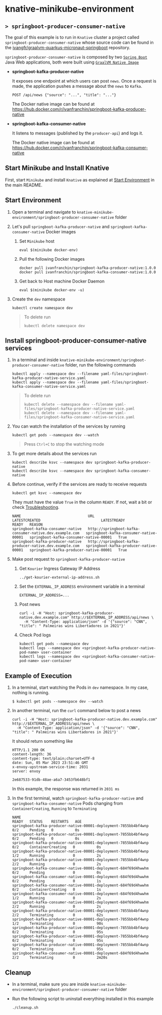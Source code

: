 # knative-minikube-environment
## `> springboot-producer-consumer-native`

The goal of this example is to run in `Knative` cluster a project called `springboot-producer-consumer-native` whose source code can be found in the [ivangfr/graalvm-quarkus-micronaut-springboot](https://github.com/ivangfr/graalvm-quarkus-micronaut-springboot/tree/master/kafka/springboot-kafka) repository.

`springboot-producer-consumer-native` is composed by two [`Spring Boot`](https://docs.spring.io/spring-boot/docs/current/reference/htmlsingle/) Java Web applications, both were built using [`GraalVM Native Image`](https://www.graalvm.org/docs/reference-manual/native-image/)

- **springboot-kafka-producer-native**

  It exposes one endpoint at which users can post `news`. Once a request is made, the application pushes a message about the `news` to `Kafka`.
  ```
  POST /api/news {"source": "...", "title": "..."}
  ```

  The Docker native image can be found at https://hub.docker.com/r/ivanfranchin/springboot-kafka-producer-native
  
- **springboot-kafka-consumer-native**

  It listens to messages (published by the `producer-api`) and logs it.

  The Docker native image can be found at https://hub.docker.com/r/ivanfranchin/springboot-kafka-consumer-native

## Start Minikube and Install Knative

First, start `Minikube` and install `Knative` as explained at [Start Environment](https://github.com/ivangfr/knative-minikube-environment#start-environment) in the main README.

## Start Environment

1. Open a terminal and navigate to `knative-minikube-environment/springboot-producer-consumer-native` folder

1. Let's pull `springboot-kafka-producer-native` and `springboot-kafka-consumer-native` Docker images

   1. Set `Minikube` host
      ```
      eval $(minikube docker-env)
      ```
      
   1. Pull the following Docker images
      ```
      docker pull ivanfranchin/springboot-kafka-producer-native:1.0.0
      docker pull ivanfranchin/springboot-kafka-consumer-native:1.0.0
      ```
      
   1. Get back to Host machine Docker Daemon
      ```
      eval $(minikube docker-env -u)
      ```

1. Create the `dev` namespace 
   ```
   kubectl create namespace dev
   ```
   > To delete run
   > ```
   > kubectl delete namespace dev
   > ```

## Install springboot-producer-consumer-native services

1. In a terminal and inside `knative-minikube-environment/springboot-producer-consumer-native` folder, run the following commands
   ```
   kubectl apply --namespace dev --filename yaml-files/springboot-kafka-producer-native-service.yaml
   kubectl apply --namespace dev --filename yaml-files/springboot-kafka-consumer-native-service.yaml
   ```
   > To delete run
   > ```
   > kubectl delete --namespace dev --filename yaml-files/springboot-kafka-producer-native-service.yaml
   > kubectl delete --namespace dev --filename yaml-files/springboot-kafka-consumer-native-service.yaml
   > ```

1. You can watch the installation of the services by running
   ```
   kubectl get pods --namespace dev --watch
   ```
   > Press `Ctrl+C` to stop the watching mode

1. To get more details about the services run
   ```
   kubectl describe ksvc --namespace dev springboot-kafka-producer-native
   kubectl describe ksvc --namespace dev springboot-kafka-consumer-native
   ```
   
1. Before continue, verify if the services are ready to receive requests
   ```
   kubectl get ksvc --namespace dev
   ```

   They must have the value `True` in the column `READY`. If not, wait a bit or check [Troubleshooting](https://github.com/ivangfr/knative-minikube-environment#troubleshooting).
   ```
   NAME                               URL                                                       LATESTCREATED                            LATESTREADY                              READY   REASON
   springboot-kafka-consumer-native   http://springboot-kafka-consumer-native.dev.example.com   springboot-kafka-consumer-native-00001   springboot-kafka-consumer-native-00001   True
   springboot-kafka-producer-native   http://springboot-kafka-producer-native.dev.example.com   springboot-kafka-producer-native-00001   springboot-kafka-producer-native-00001   True
   ```
   
1. Make post request to `springboot-kafka-producer-native`
   
   1. Get `Kourier` Ingress Gateway IP Address
      ```
      ../get-kourier-external-ip-address.sh
      ```

   1. Set the `EXTERNAL_IP_ADDRESS` environment variable in a terminal
      ```
      EXTERNAL_IP_ADDRESS=...
      ``` 

   1. Post news
      ```
      curl -i -H "Host: springboot-kafka-producer-native.dev.example.com" http://$EXTERNAL_IP_ADDRESS/api/news \
        -H "Content-Type: application/json" -d '{"source": "CNN", "title": " Palmeiras wins Libertadores in 2021"}'
      ```
   
   1. Check Pod logs
      ```
      kubectl get pods --namespace dev
      kubectl logs --namespace dev <springboot-kafka-producer-native-pod-name> user-container
      kubectl logs --namespace dev <springboot-kafka-consumer-native-pod-name> user-container
      ```

## Example of Execution

1. In a terminal, start watching the Pods in `dev` namespace. In my case, nothing is running.
   ```
   $ kubectl get pods --namespace dev --watch
   ```

1. In another terminal, run the `curl` command below to post a news
   ```
   curl -i -H "Host: springboot-kafka-producer-native.dev.example.com" http://$EXTERNAL_IP_ADDRESS/api/news \
     -H "Content-Type: application/json" -d '{"source": "CNN", "title": " Palmeiras wins Libertadores in 2021"}'
   ```

   It should return something like
   ```
   HTTP/1.1 200 OK
   content-length: 36
   content-type: text/plain;charset=UTF-8
   date: Sun, 05 Mar 2023 23:51:46 GMT
   x-envoy-upstream-service-time: 2031
   server: envoy
   
   2e687533-91db-48ae-a6a7-3453fb648bf1
   ```
   In this example, the response was returned in `2031 ms`

1. In the first terminal, watch `springboot-kafka-producer-native` and `springboot-kafka-consumer-native` Pods changing from `ContainerCreating`, `Running` to `Terminating`
   ```
   NAME                                                              READY   STATUS    RESTARTS   AGE
   springboot-kafka-producer-native-00001-deployment-7855bb4bf4wnp   0/2     Pending   0          0s
   springboot-kafka-producer-native-00001-deployment-7855bb4bf4wnp   0/2     Pending   0          0s
   springboot-kafka-producer-native-00001-deployment-7855bb4bf4wnp   0/2     ContainerCreating   0          0s
   springboot-kafka-producer-native-00001-deployment-7855bb4bf4wnp   1/2     Running             0          2s
   springboot-kafka-producer-native-00001-deployment-7855bb4bf4wnp   2/2     Running             0          2s
   springboot-kafka-consumer-native-00001-deployment-684f69d4hwwhm   0/2     Pending             0          0s
   springboot-kafka-consumer-native-00001-deployment-684f69d4hwwhm   0/2     Pending             0          1s
   springboot-kafka-consumer-native-00001-deployment-684f69d4hwwhm   0/2     ContainerCreating   0          1s
   springboot-kafka-consumer-native-00001-deployment-684f69d4hwwhm   1/2     Running             0          2s
   springboot-kafka-consumer-native-00001-deployment-684f69d4hwwhm   2/2     Running             0          2s
   springboot-kafka-producer-native-00001-deployment-7855bb4bf4wnp   2/2     Terminating         0          62s
   springboot-kafka-producer-native-00001-deployment-7855bb4bf4wnp   1/2     Terminating         0          90s
   springboot-kafka-producer-native-00001-deployment-7855bb4bf4wnp   0/2     Terminating         0          95s
   springboot-kafka-producer-native-00001-deployment-7855bb4bf4wnp   0/2     Terminating         0          95s
   springboot-kafka-producer-native-00001-deployment-7855bb4bf4wnp   0/2     Terminating         0          95s
   springboot-kafka-consumer-native-00001-deployment-684f69d4hwwhm   2/2     Terminating         0          2m20s
   ```

## Cleanup

- In a terminal, make sure you are inside `knative-minikube-environment/springboot-producer-consumer-native` folder

- Run the following script to uninstall everything installed in this example
  ```
  ./cleanup.sh
  ```
